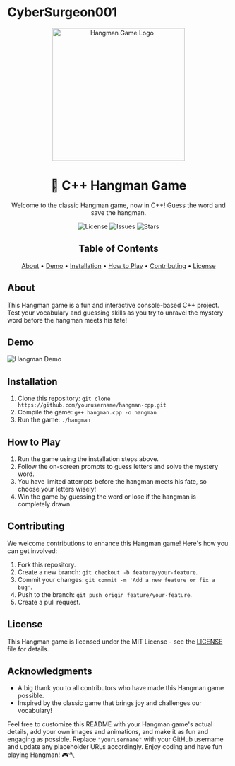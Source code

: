# CyberSurgeon001
<!-- Hangman Game Banner -->
<p align="center">
  <img src="hangman-banner.png" alt="Hangman Game Logo" width="300">
</p>

<!-- Hangman Game Title -->
<h1 align="center">🎯 C++ Hangman Game</h1>

<!-- Hangman Game Description -->
<p align="center">
  Welcome to the classic Hangman game, now in C++! Guess the word and save the hangman.
</p>

<!-- Hangman Game Badges -->
<p align="center">
  <img src="https://img.shields.io/github/license/yourusername/hangman-cpp" alt="License">
  <img src="https://img.shields.io/github/issues/yourusername/hangman-cpp" alt="Issues">
  <img src="https://img.shields.io/github/stars/yourusername/hangman-cpp" alt="Stars">
</p>

<!-- Table of Contents -->
<h2 align="center">Table of Contents</h2>
<p align="center">
  <a href="#about">About</a> •
  <a href="#demo">Demo</a> •
  <a href="#installation">Installation</a> •
  <a href="#how-to-play">How to Play</a> •
  <a href="#contributing">Contributing</a> •
  <a href="#license">License</a>
</p>

<!-- About the Hangman Game -->
## About
This Hangman game is a fun and interactive console-based C++ project. Test your vocabulary and guessing skills as you try to unravel the mystery word before the hangman meets his fate!

<!-- Demo -->
## Demo
![Hangman Demo](hangman-demo.gif)

<!-- Installation -->
## Installation
1. Clone this repository: `git clone https://github.com/yourusername/hangman-cpp.git`
2. Compile the game: `g++ hangman.cpp -o hangman`
3. Run the game: `./hangman`

<!-- How to Play -->
## How to Play
1. Run the game using the installation steps above.
2. Follow the on-screen prompts to guess letters and solve the mystery word.
3. You have limited attempts before the hangman meets his fate, so choose your letters wisely!
4. Win the game by guessing the word or lose if the hangman is completely drawn.

<!-- Contributing -->
## Contributing
We welcome contributions to enhance this Hangman game! Here's how you can get involved:
1. Fork this repository.
2. Create a new branch: `git checkout -b feature/your-feature`.
3. Commit your changes: `git commit -m 'Add a new feature or fix a bug'`.
4. Push to the branch: `git push origin feature/your-feature`.
5. Create a pull request.

<!-- License -->
## License
This Hangman game is licensed under the MIT License - see the [LICENSE](LICENSE) file for details.

<!-- Acknowledgments -->
## Acknowledgments
- A big thank you to all contributors who have made this Hangman game possible.
- Inspired by the classic game that brings joy and challenges our vocabulary!

Feel free to customize this README with your Hangman game's actual details, add your own images and animations, and make it as fun and engaging as possible. Replace `"yourusername"` with your GitHub username and update any placeholder URLs accordingly. Enjoy coding and have fun playing Hangman! 🎮🪓

